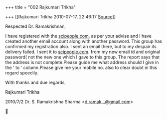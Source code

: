 +++
title = "002 Rajkumari Trikha"

+++
[[Rajkumari Trikha	2010-07-17, 22:46:17 [Source](https://groups.google.com/g/bvparishat/c/zp2eVbQaXB0)]]



Respected Dr. Ramakrishnan,

I have registered with the [scipeople.com](http://scipeople.com), as per your advise and I have created another email account along with another password. This group has confirmed my registration also. I sent an email there, but to my despair its delivery failed. I sent it to [scipeople.com](http://scipeople.com). from my new email id and original password( not the new one which I gave to this group. The report says that the address is not complete.Please guide me what address should I give in the ' to ' column.Please give me your mobile no. also to clear doubt in this regard speedily.

With thanks and due regards,

Rajkumari Trikha   
  

2010/7/2 Dr. S. Ramakrishna Sharma \<[d.ramak...@gmail.com]()\>



